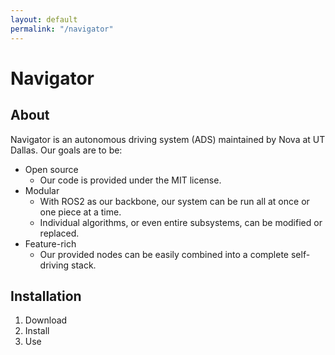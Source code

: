 ```yaml
---
layout: default
permalink: "/navigator"
---
```


# Navigator

## About
Navigator is an autonomous driving system (ADS) maintained by Nova at UT Dallas. Our goals are to be:
- Open source
    - Our code is provided under the MIT license.
- Modular
    - With ROS2 as our backbone, our system can be run all at once or one piece at a time.
    - Individual algorithms, or even entire subsystems, can be modified or replaced.
- Feature-rich
    - Our provided nodes can be easily combined into a complete self-driving stack.
## Installation
1. Download
2. Install
3. Use